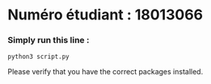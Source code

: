 # Numéro étudiant : 18013066

### Simply run this line :
`python3 script.py`

Please verify that you have the correct packages installed.
